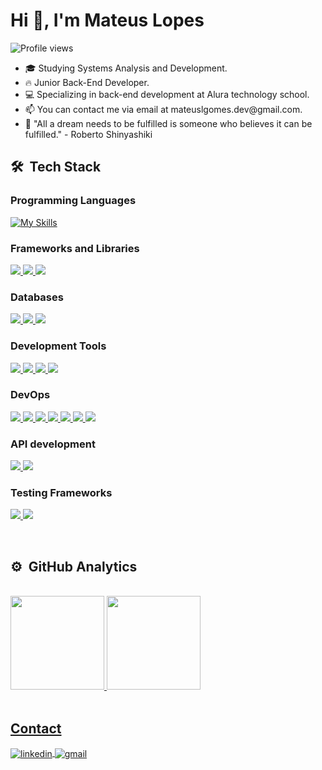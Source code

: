 <h1 align="left">Hi 👋, I'm Mateus Lopes</h1>

<p align="left"> <img src="https://komarev.com/ghpvc/?username=mateuslgomes&color=yellow" alt="Profile views" /> </p> 

<ul>
  <li>🎓 Studying Systems Analysis and Development.</li>
  <li>🔥 Junior Back-End Developer.</li>
  <li>💻 Specializing in back-end development at Alura technology school.</li>
  <li>📫 You can contact me via email at mateuslgomes.dev@gmail.com.</li>
  <li>🔭 "All a dream needs to be fulfilled is someone who believes it can be fulfilled." - Roberto Shinyashiki</li>
</ul>

<h2>🛠 &nbsp;Tech Stack</h2>

<h3>Programming Languages</h3>

[![My Skills](https://skillicons.dev/icons?i=java,python,javascript,&theme=dark)](https://skillicons.dev)



<h3>Frameworks and Libraries</h3>
<p>
  <a href="https://github.com/mateuslgomes>
    <img src="https://img.shields.io/badge/-Spring-6DB33F?style=flat-square&logo=spring&logoColor=black">
  </a>
  <a href="https://github.com/mateuslgomes">
    <img src="https://img.shields.io/badge/-Flask-000000?style=flat-square&logo=flask&logoColor=white">
  </a>
  <a href="https://github.com/mateuslgomes">
    <img src="https://img.shields.io/badge/-Django-092E20?style=flat-square&logo=django&logoColor=black">
  </a>
  <a href="https://github.com/mateuslgomes">
    <img src="https://img.shields.io/badge/-React-61DAFB?style=flat-square&logo=react&logoColor=black">
  </a>
</p>

<h3>Databases</h3>
<p>
  <a href="https://github.com/mateuslgomes">
    <img src="https://img.shields.io/badge/-PostgreSQL-336791?style=flat-square&logo=postgresql&logoColor=black">
  </a>
  <a href="https://github.com/mateuslgomes">
    <img src="https://img.shields.io/badge/-MySQL-4479A1?style=flat-square&logo=mysql&logoColor=black">
  </a>
  <a href="https://github.com/mateuslgomes">
    <img src="https://img.shields.io/badge/-Oracle-F80000?style=flat-square&logo=oracle&logoColor=black">
  </a>
</p>

<h3>Development Tools</h3>

<p>
  <a href="https://code.visualstudio.com/">
    <img src="https://img.shields.io/badge/-VSCode-blue?style=flat&logo=visual-studio-code&logoColor=black">
  </a>
  <a href="https://www.jetbrains.com/idea/">
    <img src="https://img.shields.io/badge/-IntelliJ%20IDEA-blue?style=flat&logo=intellij-idea&logoColor=black">
  </a>
  <a href="https://www.jetbrains.com/pycharm/">
    <img src="https://img.shields.io/badge/-PyCharm-blue?style=flat&logo=pycharm&logoColor=black">
  </a>
  <a href="https://www.eclipse.org/ide/">
    <img src="https://img.shields.io/badge/-Eclipse-blue?style=flat&logo=eclipse-ide&logoColor=black">
  </a>
</p>

<h3>DevOps</h3>
<p>
  <a href="https://www.rabbitmq.com/">
    <img src="https://img.shields.io/badge/-RabbitMQ-FF6600?style=flat-square&logo=rabbitmq&logoColor=white">
  </a>
  <a href="https://github.com/">
    <img src="https://img.shields.io/badge/-GitHub-181717?style=flat-square&logo=github&logoColor=white">
  </a>
  <a href="https://git-scm.com/">
    <img src="https://img.shields.io/badge/-Git-F05032?style=flat-square&logo=git&logoColor=white">
  </a>
  <a href="https://maven.apache.org/">
    <img src="https://img.shields.io/badge/-Maven-C71A36?style=flat-square&logo=apache-maven&logoColor=white">
  </a>
  <a href="https://trello.com">
    <img src="https://img.shields.io/badge/-Kanban-blue?style=flat-square&logo=react&logoColor=black">
  </a>
  <a href="https://www.heroku.com/">
    <img src="https://img.shields.io/badge/-Heroku-430098?style=flat-square&logo=heroku&logoColor=white">
  </a>
  <a href="https://www.docker.com/">
    <img src="https://img.shields.io/badge/-Docker-2496ED?style=flat-square&logo=docker&logoColor=white">
  </a>                                                                                                      
</p>

<h3>API development</h3>

<p>
  <a href="https://insomnia.rest/">
    <img src="https://img.shields.io/badge/-Insomnia-5849BE?style=flat-square&logo=insomnia&logoColor=white">
  </a>
  <a href="https://www.postman.com/">
    <img src="https://img.shields.io/badge/-Postman-FF6C37?style=flat-square&logo=postman&logoColor=white">
  </a>
</p>

<h3>Testing Frameworks</h3>
<p>
  <a href="https://junit.org/junit5/">
    <img src="https://img.shields.io/badge/-JUnit-blue?style=flat&logo=junit5&logoColor=black">
  </a>
  <a href="https://www.selenium.dev/">
    <img src="https://img.shields.io/badge/-Selenium-43B02A?style=flat&logo=selenium&logoColor=black">
  </a>
</p>

<br>

## ⚙️ &nbsp;GitHub Analytics

<div style="display: inline_block"><br>
    <a href="https://github.com/mateuslgomes">
    <img height="150em" src="https://github-readme-stats.vercel.app/api?username=mateuslgomes&show_icons=true&theme=radical"/>
    <img height="150em" src="https://github-readme-stats.vercel.app/api/top-langs/?username=mateuslgomes&layout=compact&theme=radical"/>
</div>

<br>
  
## Contact

<a href="https://linkedin.com/in/mateuslgomes" target="_blank">
  <img align="center" src="https://img.shields.io/badge/-mateuslgomes-05122A?style=flat&logo=linkedin" alt="linkedin"/>
</a>

<a href="mailto:mateuslgomes.dev@gmail.com" target="_blank">
 <img align="center" src="https://img.shields.io/badge/-mateuslgomes-05122A?style=flat&logo=gmail" alt="gmail"/>
</a>

